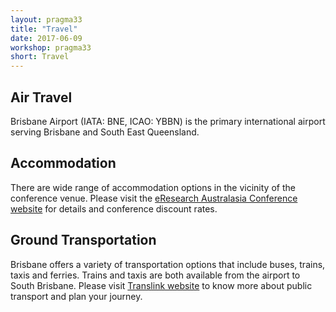 ```yaml
---
layout: pragma33
title: "Travel"
date: 2017-06-09
workshop: pragma33
short: Travel
---
```


## Air Travel

Brisbane Airport (IATA: BNE, ICAO: YBBN) is the primary international airport serving Brisbane and South East Queensland. 

## Accommodation
There are wide range of accommodation options in the vicinity of the conference venue. Please visit the [eResearch Australasia Conference website](https://conference.eresearch.edu.au/2017-accommodation-brisbane/) for details and conference discount rates.

## Ground Transportation
Brisbane offers a variety of transportation options that  include buses, trains, taxis and ferries. Trains and taxis are both available from the airport to South Brisbane. Please visit [Translink website](https://translink.com.au/) to know more about public transport and plan your journey.
  
